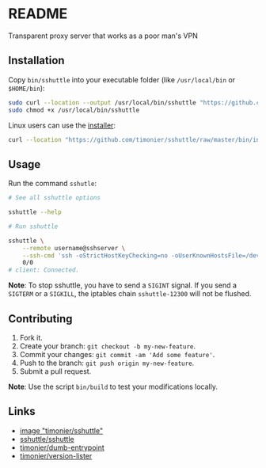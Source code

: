 # README

Transparent proxy server that works as a poor man's VPN

## Installation

Copy `bin/sshuttle` into your executable folder (like `/usr/local/bin` or `$HOME/bin`):

```sh
sudo curl --location --output /usr/local/bin/sshuttle "https://github.com/timonier/sshuttle/raw/master/bin/sshuttle"
sudo chmod +x /usr/local/bin/sshuttle
```

Linux users can use the [installer](https://github.com/timonier/sshuttle/blob/master/bin/installer):

```sh
curl --location "https://github.com/timonier/sshuttle/raw/master/bin/installer" | sudo sh -s install
```

## Usage

Run the command `sshutle`:

```sh
# See all sshuttle options

sshuttle --help

# Run sshuttle

sshuttle \
    --remote username@sshserver \
    --ssh-cmd 'ssh -oStrictHostKeyChecking=no -oUserKnownHostsFile=/dev/null' \
    0/0
# client: Connected.
```

__Note__: To stop sshuttle, you have to send a `SIGINT` signal. If you send a `SIGTERM` or a `SIGKILL`, the iptables chain `sshuttle-12300` will not be flushed.

## Contributing

1. Fork it.
2. Create your branch: `git checkout -b my-new-feature`.
3. Commit your changes: `git commit -am 'Add some feature'`.
4. Push to the branch: `git push origin my-new-feature`.
5. Submit a pull request.

__Note__: Use the script `bin/build` to test your modifications locally.

## Links

* [image "timonier/sshuttle"](https://hub.docker.com/r/timonier/sshuttle/)
* [sshuttle/sshuttle](https://github.com/sshuttle/sshuttle)
* [timonier/dumb-entrypoint](https://github.com/timonier/dumb-entrypoint)
* [timonier/version-lister](https://github.com/timonier/version-lister)
